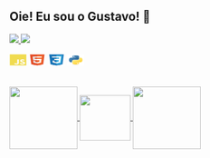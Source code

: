 ## Oie! Eu sou o Gustavo! 👋

<div>
  <a href="https://github.com/Gusta-la-gusta">
    <img src="https://github-readme-stats.vercel.app/api?username=gusta-la-gusta&show_icons=true&theme=dracula" style="height:170px;"/>
    <img src="https://github-readme-stats.vercel.app/api/top-langs/?username=gusta-la-gusta&size_weight=0.5&count_weight=0.5&layout=compact&theme=dracula" style="height:170px;"/>
  </a>
</div>

<div><br>
  <img align="center" height="20" width="30" src="https://raw.githubusercontent.com/devicons/devicon/master/icons/javascript/javascript-plain.svg">
  <img align="center" height="20" width="30" src="https://raw.githubusercontent.com/devicons/devicon/master/icons/html5/html5-original.svg">
  <img align="center" height="20" width="30" src="https://raw.githubusercontent.com/devicons/devicon/master/icons/css3/css3-original.svg">
  <img align="center" height="20" width="30" src="https://raw.githubusercontent.com/devicons/devicon/master/icons/python/python-original.svg">
</div>

<br>

<div style="margin-top: 20px;">
  <a href="https://www.instagram.com/gusta__v_o/" target="_blank">
    <img src="https://img.shields.io/badge/Instagram-%23E4405F?style=for-the-badge&logo=instagram&logoColor=white" align="center" height="110" width="120"/>
  </a>
  
  <a href="https://is.gd/G4CFYp">
    <img src="https://img.shields.io/badge/Gmail-%23333?style=for-the-badge&logo=gmail&logoColor=white" align="center" height="80" width="90"/>
  </a>
  
  <a href="https://w.app/gusta__v_o" target="_blank">
    <img src="https://img.shields.io/badge/WhatsApp-25D366?style=for-the-badge&logo=whatsapp&logoColor=white" align="center" height="110" width="120"/>
  </a>
</div>

